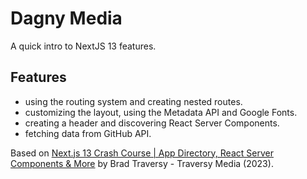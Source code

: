 # Dagny Media

A quick intro to NextJS 13 features.

<!-- <p align="center">
    <img src="screenshot.png">
</p> -->

## Features

- using the routing system and creating nested routes.
- customizing the layout, using the Metadata API and Google Fonts.
- creating a header and discovering React Server Components.
- fetching data from GitHub API.

Based on [Next.js 13 Crash Course | App Directory, React Server Components & More](https://www.youtube.com/watch?v=Y6KDk5iyrYE) by Brad Traversy - Traversy Media (2023).
